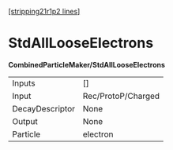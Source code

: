 [[stripping21r1p2 lines]](./stripping21r1p2-index)

# StdAllLooseElectrons

**CombinedParticleMaker/StdAllLooseElectrons**

|                 |                    |
|-----------------|--------------------|
| Inputs          | []               |
| Input           | Rec/ProtoP/Charged |
| DecayDescriptor | None               |
| Output          | None               |
| Particle        | electron           |
